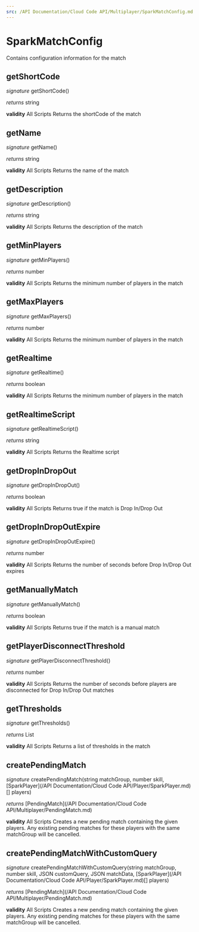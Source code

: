 ```yaml
---
src: /API Documentation/Cloud Code API/Multiplayer/SparkMatchConfig.md
---
```


# SparkMatchConfig

Contains configuration information for the match

## getShortCode
_signature_ getShortCode()</p>
_returns_ string</p>

<b>validity</b> All Scripts
Returns the shortCode of the match
## getName
_signature_ getName()</p>
_returns_ string</p>

<b>validity</b> All Scripts
Returns the name of the match
## getDescription
_signature_ getDescription()</p>
_returns_ string</p>

<b>validity</b> All Scripts
Returns the description of the match
## getMinPlayers
_signature_ getMinPlayers()</p>
_returns_ number</p>

<b>validity</b> All Scripts
Returns the minimum number of players in the match
## getMaxPlayers
_signature_ getMaxPlayers()</p>
_returns_ number</p>

<b>validity</b> All Scripts
Returns the minimum number of players in the match
## getRealtime
_signature_ getRealtime()</p>
_returns_ boolean</p>

<b>validity</b> All Scripts
Returns the minimum number of players in the match
## getRealtimeScript
_signature_ getRealtimeScript()</p>
_returns_ string</p>

<b>validity</b> All Scripts
Returns the Realtime script
## getDropInDropOut
_signature_ getDropInDropOut()</p>
_returns_ boolean</p>

<b>validity</b> All Scripts
Returns true if the match is Drop In/Drop Out
## getDropInDropOutExpire
_signature_ getDropInDropOutExpire()</p>
_returns_ number</p>

<b>validity</b> All Scripts
Returns the number of seconds before Drop In/Drop Out expires
## getManuallyMatch
_signature_ getManuallyMatch()</p>
_returns_ boolean</p>

<b>validity</b> All Scripts
Returns true if the match is a manual match
## getPlayerDisconnectThreshold
_signature_ getPlayerDisconnectThreshold()</p>
_returns_ number</p>

<b>validity</b> All Scripts
Returns the number of seconds before players are disconnected for Drop In/Drop Out matches
## getThresholds
_signature_ getThresholds()</p>
_returns_ List</p>

<b>validity</b> All Scripts
Returns a list of thresholds in the match
## createPendingMatch
_signature_ createPendingMatch(string matchGroup, number skill, [SparkPlayer](/API Documentation/Cloud Code API/Player/SparkPlayer.md)[] players)</p>
_returns_ [PendingMatch](/API Documentation/Cloud Code API/Multiplayer/PendingMatch.md)</p>

<b>validity</b> All Scripts
Creates a new pending match containing the given players.
Any existing pending matches for these players with the same matchGroup will be cancelled.
## createPendingMatchWithCustomQuery
_signature_ createPendingMatchWithCustomQuery(string matchGroup, number skill, JSON customQuery, JSON matchData, [SparkPlayer](/API Documentation/Cloud Code API/Player/SparkPlayer.md)[] players)</p>
_returns_ [PendingMatch](/API Documentation/Cloud Code API/Multiplayer/PendingMatch.md)</p>

<b>validity</b> All Scripts
Creates a new pending match containing the given players.
Any existing pending matches for these players with the same matchGroup will be cancelled.
